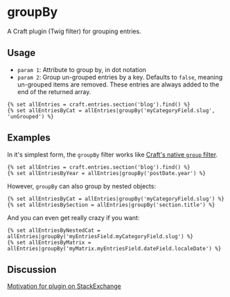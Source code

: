 # groupBy

A Craft plugin (Twig filter) for grouping entries.

## Usage

* `param 1`: Attribute to group by, in dot notation
* `param 2`: Group un-grouped entries by a key. Defaults to `false`, meaning un-grouped items are removed. These entries are always added to the end of the returned array.

```
{% set allEntries = craft.entries.section('blog').find() %}
{% set allEntriesByCat = allEntries|groupBy('myCategoryField.slug', 'unGrouped') %}
```

## Examples

In it's simplest form, the `groupBy` filter works like [Craft's native `group` filter][1].

```
{% set allEntries = craft.entries.section('blog').find() %}
{% set allEntriesByYear = allEntries|groupBy('postDate.year') %}
```

However, `groupBy` can also group by nested objects:

```
{% set allEntriesByCat = allEntries|groupBy('myCategoryField.slug') %}
{% set allEntriesBySection = allEntries|groupBy('section.title') %}
```

And you can even get really crazy if you want:

```
{% set allEntriesByNestedCat = allEntries|groupBy('myEntriesField.myCategoryField.slug') %}
{% set allEntriesByMatrix = allEntries|groupBy('myMatrix.myEntriesField.dateField.localeDate') %}
```

## Discussion

[Motivation for plugin on StackExchange][2]

[1]: http://buildwithcraft.com/docs/templating/filters#group
[2]: http://craftcms.stackexchange.com/questions/4832/is-it-possible-to-group-entries-by-checkbox/4834#4834
